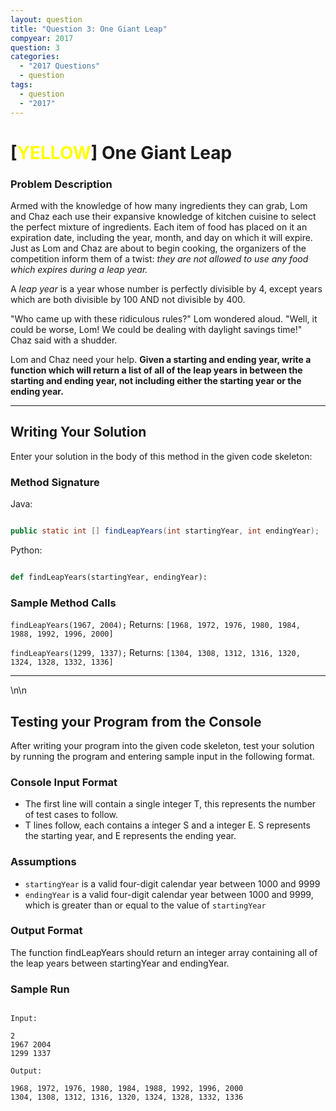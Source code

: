 ```yaml
---
layout: question
title: "Question 3: One Giant Leap"
compyear: 2017
question: 3
categories:
  - "2017 Questions"
  - question
tags:
  - question
  - "2017"
---
```


# [<t style="color: Yellow;">YELLOW</t>] One Giant Leap

### Problem Description

Armed with the knowledge of how many ingredients they can grab, Lom and Chaz each use their expansive knowledge of kitchen cuisine to select the perfect mixture of ingredients. Each item of food has placed on it an expiration date, including the year, month, and day on which it will expire. Just as Lom and Chaz are about to begin cooking, the organizers of the competition inform them of a twist: _they are not allowed to use any food which expires during a leap year._

A _leap year_ is a year whose number is perfectly divisible by 4, except years which are both divisible by 100 AND not divisible by 400.

"Who came up with these ridiculous rules?" Lom wondered aloud.
"Well, it could be worse, Lom! We could be dealing with daylight savings time!" Chaz said with a shudder.

Lom and Chaz need your help. **Given a starting and ending year, write a function which will return a list of all of the leap years in between the starting and ending year, not including either the starting year or the ending year.**

* * *

## Writing Your Solution

Enter your solution in the body of this method in the given code skeleton:

### Method Signature

Java:

```Java

public static int [] findLeapYears(int startingYear, int endingYear);
```

Python:

```Python

def findLeapYears(startingYear, endingYear):
```

### Sample Method Calls

`findLeapYears(1967, 2004);`
Returns: `[1968, 1972, 1976, 1980, 1984, 1988, 1992, 1996, 2000]`

`findLeapYears(1299, 1337);`
Returns: `[1304, 1308, 1312, 1316, 1320, 1324, 1328, 1332, 1336]`

* * *

<p style="page-break-after:always;"></p>\n\n

## Testing your Program from the Console

After writing your program into the given code skeleton, test your solution by running the program and entering sample input in the following format.

### Console Input Format

-   The first line will contain a single integer T, this represents the number of test cases to follow.
-   T lines follow, each contains a integer S and a integer E. S represents the starting year, and E represents the ending year.

### Assumptions

-   `startingYear` is a valid four-digit calendar year between 1000 and 9999
-   `endingYear` is a valid four-digit calendar year between 1000 and 9999, which is greater than or equal to the value of `startingYear`

### Output Format

The function findLeapYears should return an integer array containing all of the leap years between startingYear and endingYear.

### Sample Run

```Text

Input:

2
1967 2004
1299 1337

Output:

1968, 1972, 1976, 1980, 1984, 1988, 1992, 1996, 2000
1304, 1308, 1312, 1316, 1320, 1324, 1328, 1332, 1336

```
